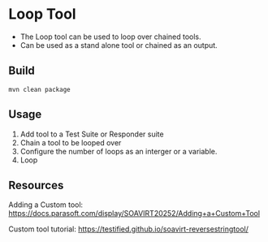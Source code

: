# Loop Tool

- The Loop tool can be used to loop over chained tools.
- Can be used as a stand alone tool or chained as an output.

## Build
`mvn clean package`

## Usage
1. Add tool to a Test Suite or Responder suite
2. Chain a tool to be looped over
3. Configure the number of loops as an interger or a variable.
4. Loop

## Resources
Adding a Custom tool:
https://docs.parasoft.com/display/SOAVIRT20252/Adding+a+Custom+Tool

Custom tool tutorial:
https://testified.github.io/soavirt-reversestringtool/